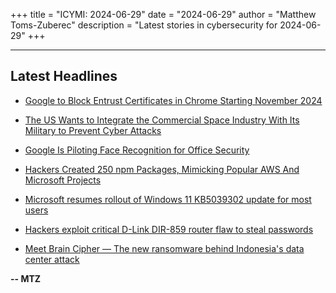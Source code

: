 +++
title = "ICYMI: 2024-06-29"
date = "2024-06-29"
author = "Matthew Toms-Zuberec"
description = "Latest stories in cybersecurity for 2024-06-29"
+++

---------------------------------------------------------------------------
## Latest Headlines
- [Google to Block Entrust Certificates in Chrome Starting November 2024](https://thehackernews.com/2024/06/google-to-block-entrust-certificates-in.html)

- [The US Wants to Integrate the Commercial Space Industry With Its Military to Prevent Cyber Attacks](https://www.wired.com/story/space-cyber-attacks-security/)

- [Google Is Piloting Face Recognition for Office Security](https://www.wired.com/story/google-face-recognition-office-safety-security-roundup/)

- [Hackers Created 250 npm Packages, Mimicking Popular AWS And Microsoft Projects](https://cybersecuritynews.com/hackers-250-npm-packages-mimic-aws-microsoft/)

- [Microsoft resumes rollout of Windows 11 KB5039302 update for most users](https://www.bleepingcomputer.com/news/microsoft/microsoft-resumes-rollout-of-windows-11-kb5039302-update-for-most-users/)

- [Hackers exploit critical D-Link DIR-859 router flaw to steal passwords](https://www.bleepingcomputer.com/news/security/hackers-exploit-critical-d-link-dir-859-router-flaw-to-steal-passwords/)

- [Meet Brain Cipher — The new ransomware behind Indonesia's data center attack](https://www.bleepingcomputer.com/news/security/meet-brain-cipher-the-new-ransomware-behind-indonesia-data-center-attack/)

**-- MTZ**